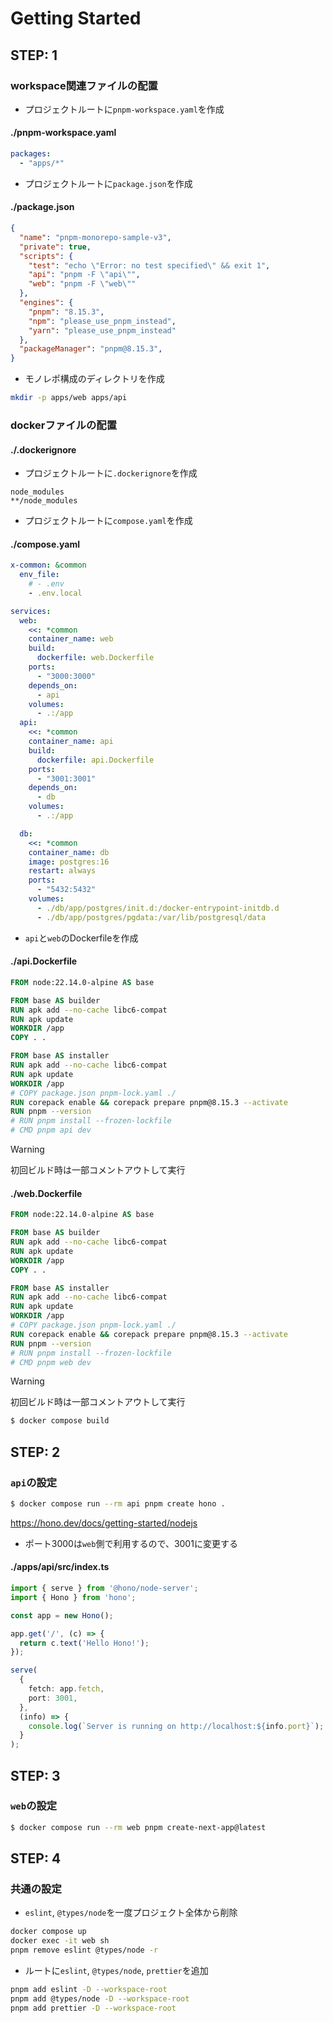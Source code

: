 # Getting Started
## STEP: 1
### workspace関連ファイルの配置
- プロジェクトルートに```pnpm-workspace.yaml```を作成
#### ./pnpm-workspace.yaml
```yaml
packages:
  - "apps/*"
```
- プロジェクトルートに```package.json```を作成
#### ./package.json
```json
{
  "name": "pnpm-monorepo-sample-v3",
  "private": true,
  "scripts": {
    "test": "echo \"Error: no test specified\" && exit 1",
    "api": "pnpm -F \"api\"",
    "web": "pnpm -F \"web\""
  },
  "engines": {
    "pnpm": "8.15.3",
    "npm": "please_use_pnpm_instead",
    "yarn": "please_use_pnpm_instead"
  },
  "packageManager": "pnpm@8.15.3",
}

```
- モノレポ構成のディレクトリを作成
```zsh
mkdir -p apps/web apps/api
```

### dockerファイルの配置
#### ./.dockerignore
- プロジェクトルートに```.dockerignore```を作成
```
node_modules
**/node_modules

```
- プロジェクトルートに```compose.yaml```を作成
#### ./compose.yaml
```yaml
x-common: &common
  env_file:
    # - .env
    - .env.local

services:
  web:
    <<: *common
    container_name: web
    build:
      dockerfile: web.Dockerfile
    ports:
      - "3000:3000"
    depends_on:
      - api
    volumes:
      - .:/app
  api:
    <<: *common
    container_name: api
    build:
      dockerfile: api.Dockerfile
    ports:
      - "3001:3001"
    depends_on:
      - db
    volumes:
      - .:/app

  db:
    <<: *common
    container_name: db
    image: postgres:16
    restart: always
    ports:
      - "5432:5432"
    volumes:
      - ./db/app/postgres/init.d:/docker-entrypoint-initdb.d
      - ./db/app/postgres/pgdata:/var/lib/postgresql/data
```

- ```api```と```web```のDockerfileを作成
#### ./api.Dockerfile
```Dockerfile
FROM node:22.14.0-alpine AS base

FROM base AS builder
RUN apk add --no-cache libc6-compat
RUN apk update
WORKDIR /app
COPY . .

FROM base AS installer
RUN apk add --no-cache libc6-compat
RUN apk update
WORKDIR /app
# COPY package.json pnpm-lock.yaml ./
RUN corepack enable && corepack prepare pnpm@8.15.3 --activate
RUN pnpm --version
# RUN pnpm install --frozen-lockfile
# CMD pnpm api dev
```
> [!WARNING]
> 初回ビルド時は一部コメントアウトして実行

#### ./web.Dockerfile
```Dockerfile
FROM node:22.14.0-alpine AS base

FROM base AS builder
RUN apk add --no-cache libc6-compat
RUN apk update
WORKDIR /app
COPY . .

FROM base AS installer
RUN apk add --no-cache libc6-compat
RUN apk update
WORKDIR /app
# COPY package.json pnpm-lock.yaml ./
RUN corepack enable && corepack prepare pnpm@8.15.3 --activate
RUN pnpm --version
# RUN pnpm install --frozen-lockfile
# CMD pnpm web dev
```
> [!WARNING]
> 初回ビルド時は一部コメントアウトして実行

```sh
$ docker compose build
```

## STEP: 2
### ```api```の設定
```sh
$ docker compose run --rm api pnpm create hono .
```
https://hono.dev/docs/getting-started/nodejs

- ポート3000は```web```側で利用するので、3001に変更する
#### ./apps/api/src/index.ts
```ts
import { serve } from '@hono/node-server';
import { Hono } from 'hono';

const app = new Hono();

app.get('/', (c) => {
  return c.text('Hello Hono!');
});

serve(
  {
    fetch: app.fetch,
    port: 3001,
  },
  (info) => {
    console.log(`Server is running on http://localhost:${info.port}`);
  }
);

```

## STEP: 3
### ```web```の設定
```sh
$ docker compose run --rm web pnpm create-next-app@latest
```

## STEP: 4
### 共通の設定
- ```eslint```, ```@types/node```を一度プロジェクト全体から削除
```zsh
docker compose up
docker exec -it web sh
pnpm remove eslint @types/node -r
```
- ルートに```eslint```, ```@types/node```, ```prettier```を追加
```zsh
pnpm add eslint -D --workspace-root
pnpm add @types/node -D --workspace-root
pnpm add prettier -D --workspace-root
```